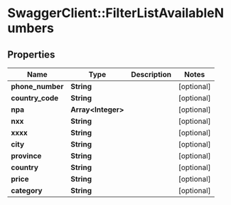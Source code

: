 # SwaggerClient::FilterListAvailableNumbers

## Properties
Name | Type | Description | Notes
------------ | ------------- | ------------- | -------------
**phone_number** | **String** |  | [optional] 
**country_code** | **String** |  | [optional] 
**npa** | **Array&lt;Integer&gt;** |  | [optional] 
**nxx** | **String** |  | [optional] 
**xxxx** | **String** |  | [optional] 
**city** | **String** |  | [optional] 
**province** | **String** |  | [optional] 
**country** | **String** |  | [optional] 
**price** | **String** |  | [optional] 
**category** | **String** |  | [optional] 


